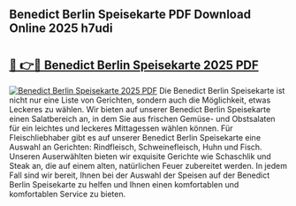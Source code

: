 ## Benedict Berlin Speisekarte PDF Download Online 2025 h7udi

# <h2><a href="http://gce7vrh.nevu.top/?p=Benedict+Berlin+Speisekarte">🔗 👉🔴 Benedict Berlin Speisekarte 2025 PDF</a></h2>

[![Benedict Berlin Speisekarte 2025 PDF](https://i.imgur.com/dBaPXMq.png)](http://gce7vrh.nevu.top/?p=Benedict+Berlin+Speisekarte)
Die Benedict Berlin Speisekarte ist nicht nur eine Liste von Gerichten, sondern auch die Möglichkeit, etwas Leckeres zu wählen. Wir bieten auf unserer Benedict Berlin Speisekarte einen Salatbereich an, in dem Sie aus frischen Gemüse- und Obstsalaten für ein leichtes und leckeres Mittagessen wählen können. Für Fleischliebhaber gibt es auf unserer Benedict Berlin Speisekarte eine Auswahl an Gerichten: Rindfleisch, Schweinefleisch, Huhn und Fisch. Unseren Auserwählten bieten wir exquisite Gerichte wie Schaschlik und Steak an, die auf einem alten, natürlichen Feuer zubereitet werden. In jedem Fall sind wir bereit, Ihnen bei der Auswahl der Speisen auf der Benedict Berlin Speisekarte zu helfen und Ihnen einen komfortablen und komfortablen Service zu bieten.
